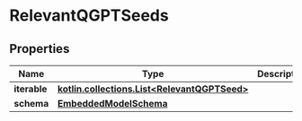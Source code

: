 
# RelevantQGPTSeeds

## Properties
Name | Type | Description | Notes
------------ | ------------- | ------------- | -------------
**iterable** | [**kotlin.collections.List&lt;RelevantQGPTSeed&gt;**](RelevantQGPTSeed) |  | 
**schema** | [**EmbeddedModelSchema**](EmbeddedModelSchema) |  |  [optional]



